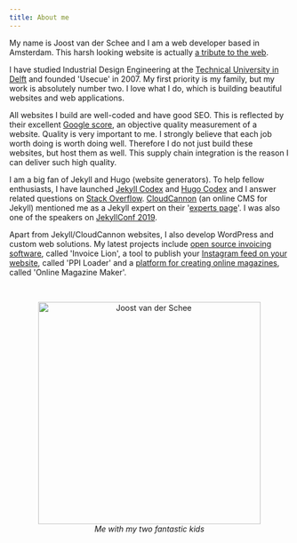 ```yaml
---
title: About me
---
```


My name is Joost van der Schee and I am a web developer based in Amsterdam. This harsh looking website is actually [a tribute to the web](/blog/a-tribute-to-the-web). 

I have studied Industrial Design Engineering at the [Technical University in Delft](/uploads/tudelft.jpg) and founded 'Usecue' in 2007. My first priority is my family, but my work is absolutely number two. I love what I do, which is building beautiful websites and web applications. 

All websites I build are well-coded and have good SEO. This is reflected by their excellent [Google score](/blog/google-lighthouse-score/), an objective quality measurement of a website. Quality is very important to me. I strongly believe that each job worth doing is worth doing well. Therefore I do not just build these websites, but host them as well. This supply chain integration is the reason I can deliver such high quality.

I am a big fan of Jekyll and Hugo (website generators). To help fellow enthusiasts, I have launched [Jekyll Codex](http://jekyllcodex.org) and [Hugo Codex](http://hugocodex.org) and I answer related questions on [Stack Overflow](http://stackoverflow.com/users/2397550/joosts). [CloudCannon](https://cloudcannon.com/) (an online CMS for Jekyll) mentioned me as a Jekyll expert on their '[experts page](https://cloudcannon.com/customers/usecue/)'. I was also one of the speakers on [JekyllConf 2019](https://jekyllconf.com/).

Apart from Jekyll/CloudCannon websites, I also develop WordPress and custom web solutions. My latest projects include [open source invoicing software](https://www.invoicelion.org/), called 'Invoice Lion', a tool to publish your [Instagram feed on your website](https://profilepageimages.usecue.com/), called 'PPI Loader' and a [platform for creating online magazines](https://www.onlinemagazinemaker.com/), called 'Online Magazine Maker'.

&nbsp;

<p style="text-align: center;"><img src="/img/joostvanderschee.png" style="max-width: 100%; width: 400px;" alt="Joost van der Schee" /><br /><em>Me with my two fantastic kids</em></p>
